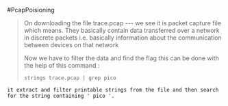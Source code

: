 #PcapPoisioning
>On downloading the file trace.pcap --- we see it is packet capture file which means. They basically contain data transferred over a network in discrete packets i.e. basically information about the communication between devices on that network
>
>Now we have to filter the data and find the flag this can be done with the help of this command :
>```
>strings trace.pcap | grep pico
```
it extract and filter printable strings from the file and then search for the string containing ' pico '.
